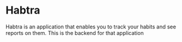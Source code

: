 # Habtra

Habtra is an application that enables you to track your habits and see reports on them. This is the backend for that application
